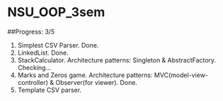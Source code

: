 # NSU_OOP_3sem
##Progress: 3/5
1. Simplest CSV Parser. Done.    
2. LinkedList. Done.         
3. StackCalculator. Architecture patterns: Singleton & AbstractFactory. Checking...       
4. Marks and Zeros game. Architecture patterns: MVC(model-view-controller) & Observer(for viewer). Done.   
5. Template CSV parser. 
